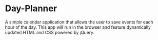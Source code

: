 # Day-Planner
A simple calendar application that allows the user to save events for each hour of the day. This app will run in the browser and feature dynamically updated HTML and CSS powered by jQuery.
